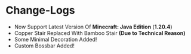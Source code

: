 # Change-Logs    
- Now Support Latest Version Of **Minecraft: Java Edition** (**1.20.4**)
- Copper Stair Replaced With Bamboo Stair **(Due to Technical Reason)**
- Some Minimal Decoration Added!
- Custom Bossbar Added!
